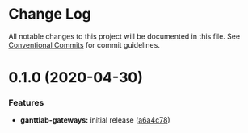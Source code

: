 # Change Log

All notable changes to this project will be documented in this file.
See [Conventional Commits](https://conventionalcommits.org) for commit guidelines.

# 0.1.0 (2020-04-30)


### Features

* **ganttlab-gateways:** initial release ([a6a4c78](https://gitlab.com/ganttlab/ganttlab/commit/a6a4c7856df9a851ef54c0bd531c5dd9208ccbcc))
